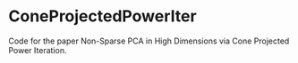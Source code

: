 # ConeProjectedPowerIter
Code for the paper Non-Sparse PCA in High Dimensions via Cone Projected Power Iteration.
